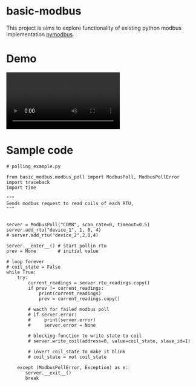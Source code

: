 # basic-modbus

This project is aims to explore functionality of existing python modbus implementation [pymodbus](https://pymodbus.readthedocs.io/en/latest/index.html).

# Demo

![demo](./Demo.mp4)

# Sample code
```
# polling_example.py

from basic_modbus.modbus_poll import ModbusPoll, ModbusPollError
import traceback
import time

"""
Sends modbus request to read coils of each RTU,
"""


server = ModbusPoll("COM8", scan_rate=0, timeout=0.5)
server.add_rtu("device_1", 1, 0, 4)
# server.add_rtu("device_2",2,0,4)

server.__enter__() # start pollin rtu
prev = None        # initial value

# loop forever
# coil_state = False
while True:      
    try:
        current_readings = server.rtu_readings.copy()
        if prev != current_readings:
            print(current_readings)
            prev = current_readings.copy()

        # wacth for failed modbus poll
        # if server.error:
        #     print(server.error)
        #     server.error = None

        # blocking function to write state to coil
        # server.write_coil(address=0, value=coil_state, slave_id=1)

        # invert coil_state to make it blink
        # coil_state = not coil_state

    except (ModbusPollError, Exception) as e:
       server.__exit__() 
       break


```